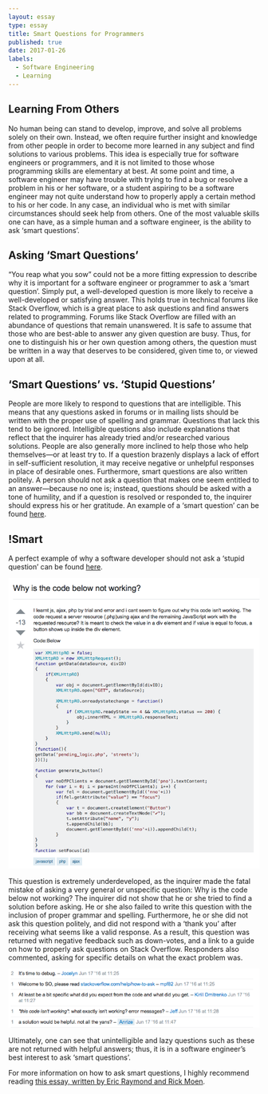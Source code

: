 ```yaml
---
layout: essay
type: essay
title: Smart Questions for Programmers
published: true
date: 2017-01-26
labels:
  - Software Engineering
  - Learning
---
```



## Learning From Others

No human being can stand to develop, improve, and solve all problems solely on their own. Instead, we often require further insight and knowledge from other people in order to become more learned in any subject and find solutions to various problems.  This idea is especially true for software engineers or programmers, and it is not limited to those whose programming skills are elementary at best.  At some point and time, a software engineer may have trouble with trying to find a bug or resolve a problem in his or her software, or a student aspiring to be a software engineer may not quite understand how to properly apply a certain method to his or her code.  In any case, an individual who is met with similar circumstances should seek help from others.  One of the most valuable skills one can have, as a simple human and a software engineer, is the ability to ask ‘smart questions’.

## Asking ‘Smart Questions’

“You reap what you sow” could not be a more fitting expression to describe why it is important for a software engineer or programmer to ask a ‘smart question’.  Simply put, a well-developed question is more likely to receive a well-developed or satisfying answer.  This holds true in technical forums like Stack Overflow, which is a great place to ask questions and find answers related to programming.  Forums like Stack Overflow are filled with an abundance of questions that remain unanswered.  It is safe to assume that those who are best-able to answer any given question are busy.  Thus, for one to distinguish his or her own question among others, the question must be written in a way that deserves to be considered, given time to, or viewed upon at all. 

## ‘Smart Questions’ vs. ‘Stupid Questions’

People are more likely to respond to questions that are intelligible.   This means that any questions asked in forums or in mailing lists should be written with the proper use of spelling and grammar.  Questions that lack this tend to be ignored.  Intelligible questions also include explanations that reflect that the inquirer has already tried and/or researched various solutions.  People are also generally more inclined to help those who help themselves—or at least try to.  If a question brazenly displays a lack of effort in self-sufficient resolution, it may receive negative or unhelpful responses in place of desirable ones.  Furthermore, smart questions are also written politely.  A person should not ask a question that makes one seem entitled to an answer—because no one is; instead, questions should be asked with a tone of humility, and if a question is resolved or responded to, the inquirer should express his or her gratitude.  An example of a ‘smart question’ can be found [here](http://stackoverflow.com/questions/11227809/why-is-it-faster-to-process-a-sorted-array-than-an-unsorted-array).

## !Smart

A perfect example of why a software developer should not ask a ‘stupid question’ can be found [here](http://stackoverflow.com/questions/37880319/why-is-the-code-below-not-working).  

<img src="../images/bq2.png" width="700">

This question is extremely underdeveloped, as the inquirer made the fatal mistake of asking a very general or unspecific question: Why is the code below not working?  The inquirer did not show that he or she tried to find a solution before asking. He or she also failed to write this question with the inclusion of proper grammar and spelling.  Furthermore, he or she did not ask this question politely, and did not respond with a ‘thank you’ after receiving what seems like a valid response.  As a result, this question was returned with negative feedback such as down-votes, and a link to a guide on how to properly ask questions on Stack Overflow.  Responders also commented, asking for specific details on what the exact problem was.  

<img src="../images/bq1.png" width="700">

Ultimately, one can see that unintelligible and lazy questions such as these are not returned with helpful answers; thus, it is in a software engineer’s best interest to ask ‘smart questions’.

For more information on how to ask smart questions, I highly recommend reading [this essay, written by Eric Raymond and Rick Moen](http://www.catb.org/esr/faqs/smart-questions.html).


